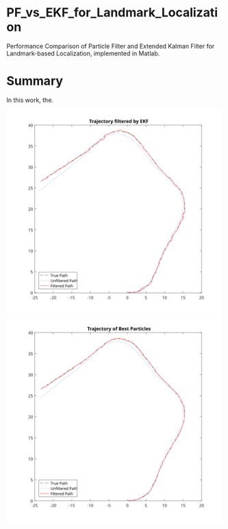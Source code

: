 # PF_vs_EKF_for_Landmark_Localization
Performance Comparison of Particle Filter and Extended Kalman Filter for Landmark-based Localization, implemented in Matlab.

# Summary
In this work, the.
<p align="center">
  <img src="ekf.svg" width="800" alt="accessibility text">
  <img src="pf_best.svg" width="800" alt="accessibility text">
</p>

